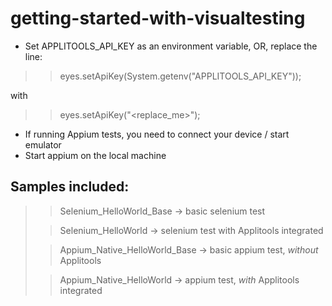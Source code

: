 # getting-started-with-visualtesting

* Set APPLITOOLS_API_KEY as an environment variable, OR, replace the line:
>> eyes.setApiKey(System.getenv("APPLITOOLS_API_KEY"));

with 
>> eyes.setApiKey("<replace_me>");

* If running Appium tests, you need to connect your device / start emulator
* Start appium on the local machine

## Samples included:

>> Selenium_HelloWorld_Base -> basic selenium test
> 
>> Selenium_HelloWorld -> selenium test with Applitools integrated
> 
>> Appium_Native_HelloWorld_Base -> basic appium test, *without* Applitools
> 
>> Appium_Native_HelloWorld -> appium test, *with* Applitools integrated

